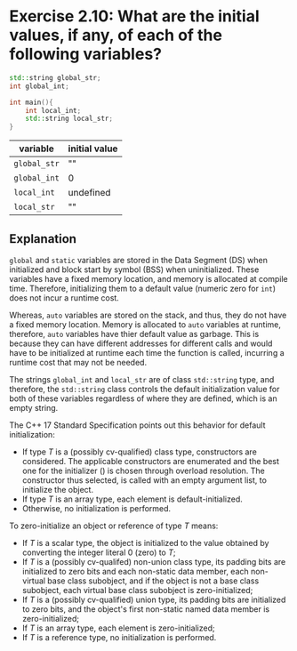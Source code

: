 # Exercise 2.10: What are the initial values, if any, of each of the following variables?

```cpp
std::string global_str;
int global_int;

int main(){
	int local_int;
	std::string local_str;
}
```

| **variable** | **initial value** |
|--------------|-------------------|
| `global_str` | ""                |
| `global_int` | 0                 |
| `local_int`  | undefined         |
| `local_str`  | ""                |

## Explanation

`global` and `static` variables are stored in the Data Segment (DS) when initialized and block start by symbol (BSS) when uninitialized. These variables have a fixed memory location, and memory is allocated at compile time. Therefore, initializing them to a default value (numeric zero for `int`) does not incur a runtime cost.

Whereas, `auto` variables are stored on the stack, and thus, they do not have a fixed memory location. Memory is allocated to `auto` variables at runtime, therefore, `auto` variables have thier default value as garbage. This is because they can have different addresses for different calls and would have to be initialized at runtime each time the function is called, incurring a runtime cost that may not be needed.

The strings `global_int` and `local_str` are of class `std::string` type, and therefore, the `std::string` class controls the default initialization value for both of these variables regardless of where they are defined, which is an empty string.

The C++ 17 Standard Specification points out this behavior for default initialization:

 - If type *T* is a (possibly cv-qualified) class type, constructors are considered. The applicable constructors are enumerated and the best one for the initializer () is chosen through overload resolution. The constructor thus selected, is called with an empty argument list, to initialize the object.
 - If type *T* is an array type, each element is default-initialized.
 - Otherwise, no initialization is performed.

To zero-initialize an object or reference of type *T* means:

 - If *T* is a scalar type, the object is initialized to the value obtained by converting the integer literal 0 (zero) to *T*;
 - If *T* is a (possibly cv-qualifed) non-union class type, its padding bits are initialized to zero bits and each non-static data member, each non-virtual base class subobject, and if the object is not a base class subobject, each virtual base class subobject is zero-initialized;
 - If *T* is a (possibly cv-qualified) union type, its padding bits are initialized to zero bits, and the object's first non-static named data member is zero-initialized;
 - If *T* is an array type, each element is zero-initialized;
 - If *T* is a reference type, no initialization is performed.